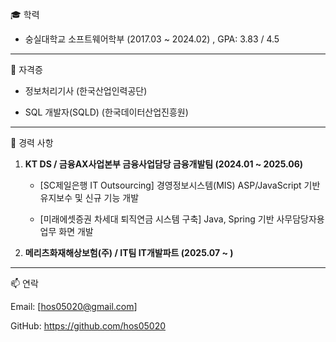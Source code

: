 


🎓 학력

* 숭실대학교 소프트웨어학부 (2017.03 ~ 2024.02) , GPA: 3.83 / 4.5

* * *

🧾 자격증

* 정보처리기사 (한국산업인력공단)

* SQL 개발자(SQLD) (한국데이터산업진흥원)

* * *

💼 경력 사항

1. **KT DS / 금융AX사업본부 금융사업담당 금융개발팀 (2024.01 ~ 2025.06)**

    * [SC제일은행 IT Outsourcing] 경영정보시스템(MIS) ASP/JavaScript 기반 유지보수 및 신규 기능 개발

    * [미래에셋증권 차세대 퇴직연금 시스템 구축] Java, Spring 기반 사무담당자용 업무 화면 개발



2. **메리츠화재해상보험(주) / IT팀 IT개발파트 (2025.07 ~ )**

* * *

📫 연락

Email: [hos05020@gmail.com]

GitHub: https://github.com/hos05020
